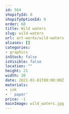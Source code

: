 ```yaml
---
id: 564
shopifyId: 0
shopifyOptionId: 0
order: 68
title: Wild waters
slug: wild-waters
url: art-works/wild-waters
aliases: []
categories:
- graphics
inStock: false
isVisible: false
location: ""
height: 21
width: 30
date: 2021-01-01T00:00:00Z
materials:
- ink
- ' paper'
price: -1
mainImage: wild_waters.jpg
---
```

